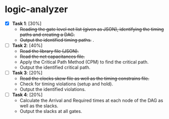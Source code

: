 # logic-analyzer

- [x] **Task 1**: [30%]
     * ~~Reading	the	gate	level	net	list	(given	as	JSON),	identifying	the	timing	paths	and	creating a DAG.~~
     * ~~Output	the	identified	timing	paths.~~ .
- [ ] **Task	2**:  [40%]
    * ~~Read	 the	library	 file (JSON).~~
    * ~~Read	 the	net	capacitances file.~~
    * Apply the Critical Path Method (CPM) to find the critical	path.
    * Output	the	identified	critical	path.	
- [ ] **Task	 3**: [20%]
	* ~~Read the clocks skew file as well as the timing constrains file.~~	 
	* Check for timing violations	(setup	and	hold).	
	* Output the identified	violations.	
- [ ] **Task	4**: [20%]
	* Calculate the	Arrival	and	Required	times	at	each	node	of	the	DAG	as	well	as	the	slacks.
	* Output	the	slacks	at	all	gates.	
